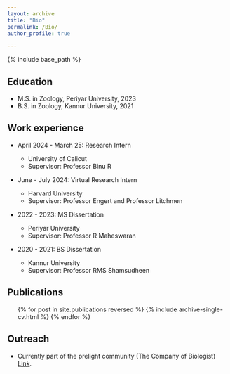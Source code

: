 ```yaml
---
layout: archive
title: "Bio"
permalink: /Bio/
author_profile: true

---
```


{% include base_path %}


Education
---
* M.S. in Zoology, Periyar University, 2023
* B.S. in Zoology, Kannur University, 2021

Work experience
---
* April 2024 - March 25: Research Intern
  * University of Calicut
  * Supervisor: Professor Binu R

* June - July 2024: Virtual Research Intern
  * Harvard University
  * Supervisor: Professor Engert and Professor Litchmen

* 2022 - 2023: MS Dissertation
  * Periyar University
  * Supervisor: Professor R Maheswaran

* 2020 - 2021: BS Dissertation
  * Kannur University
  * Supervisor: Professor RMS Shamsudheen

Publications
---
  <ul>{% for post in site.publications reversed %}
    {% include archive-single-cv.html %}
  {% endfor %}</ul>

Outreach
---
* Currently part of the prelight community (The Company of Biologist) <a href="https://prelights.biologists.com/profiles/sinanmalik43/">Link</a>.